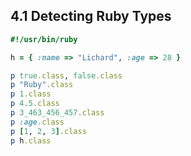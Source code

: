 ## 4.1 Detecting Ruby Types

```ruby
#!/usr/bin/ruby

h = { :name => "Lichard", :age => 28 }

p true.class, false.class
p "Ruby".class
p 1.class
p 4.5.class
p 3_463_456_457.class
p :age.class
p [1, 2, 3].class
p h.class
```
